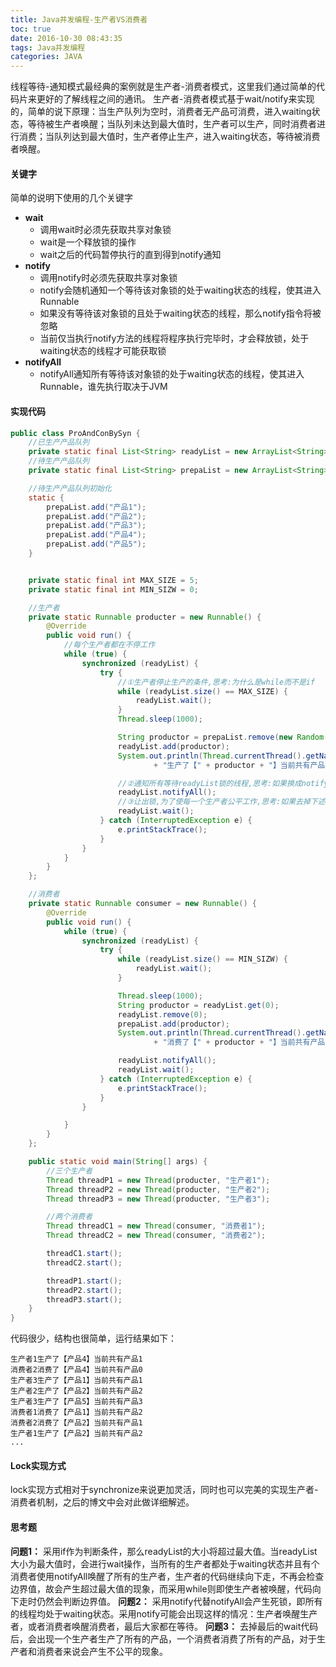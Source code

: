 ```yaml
---
title: Java并发编程-生产者VS消费者
toc: true
date: 2016-10-30 08:43:35
tags: Java并发编程
categories: JAVA
---
```


线程等待-通知模式最经典的案例就是生产者-消费者模式，这里我们通过简单的代码片来更好的了解线程之间的通讯。
生产者-消费者模式基于wait/notify来实现的，简单的说下原理：当生产队列为空时，消费者无产品可消费，进入waiting状态，等待被生产者唤醒；当队列未达到最大值时，生产者可以生产，同时消费者进行消费；当队列达到最大值时，生产者停止生产，进入waiting状态，等待被消费者唤醒。

<!-- more -->


#### 关键字
简单的说明下使用的几个关键字
* **wait**
	* 调用wait时必须先获取共享对象锁
	* wait是一个释放锁的操作
	* wait之后的代码暂停执行的直到得到notify通知
* **notify** 
	* 调用notify时必须先获取共享对象锁
	* notify会随机通知一个等待该对象锁的处于waiting状态的线程，使其进入Runnable
	* 如果没有等待该对象锁的且处于waiting状态的线程，那么notify指令将被忽略
	* 当前仅当执行notify方法的线程将程序执行完毕时，才会释放锁，处于waiting状态的线程才可能获取锁
* **notifyAll** 
	* notifyAll通知所有等待该对象锁的处于waiting状态的线程，使其进入Runnable，谁先执行取决于JVM

#### 实现代码
```java
public class ProAndConBySyn {
    //已生产产品队列
    private static final List<String> readyList = new ArrayList<String>();
    //待生产产品队列
    private static final List<String> prepaList = new ArrayList<String>();

    //待生产产品队列初始化
    static {
        prepaList.add("产品1");
        prepaList.add("产品2");
        prepaList.add("产品3");
        prepaList.add("产品4");
        prepaList.add("产品5");
    }


    private static final int MAX_SIZE = 5;
    private static final int MIN_SIZW = 0;

    //生产者
    private static Runnable producter = new Runnable() {
        @Override
        public void run() {
            //每个生产者都在不停工作
            while (true) {
                synchronized (readyList) {
                    try {
                        //①生产者停止生产的条件,思考:为什么是while而不是if
                        while (readyList.size() == MAX_SIZE) {
                            readyList.wait();
                        }
                        Thread.sleep(1000);

                        String productor = prepaList.remove(new Random().nextInt(prepaList.size()));
                        readyList.add(productor);
                        System.out.println(Thread.currentThread().getName()
                                + "生产了【" + productor + "】当前共有产品" + readyList.size());

                        //②通知所有等待readyList锁的线程,思考:如果换成notify会出现什么结果
                        readyList.notifyAll();
                        //③让出锁,为了使每一个生产者公平工作,思考:如果去掉下述代码会出现什么结果
                        readyList.wait();
                    } catch (InterruptedException e) {
                        e.printStackTrace();
                    }
                }
            }
        }
    };

    //消费者
    private static Runnable consumer = new Runnable() {
        @Override
        public void run() {
            while (true) {
                synchronized (readyList) {
                    try {
                        while (readyList.size() == MIN_SIZW) {
                            readyList.wait();
                        }

                        Thread.sleep(1000);
                        String productor = readyList.get(0);
                        readyList.remove(0);
                        prepaList.add(productor);
                        System.out.println(Thread.currentThread().getName()
                                + "消费了【" + productor + "】当前共有产品" + readyList.size());

                        readyList.notifyAll();
                        readyList.wait();
                    } catch (InterruptedException e) {
                        e.printStackTrace();
                    }
                }

            }
        }
    };

    public static void main(String[] args) {
        //三个生产者
        Thread threadP1 = new Thread(producter, "生产者1");
        Thread threadP2 = new Thread(producter, "生产者2");
        Thread threadP3 = new Thread(producter, "生产者3");

        //两个消费者
        Thread threadC1 = new Thread(consumer, "消费者1");
        Thread threadC2 = new Thread(consumer, "消费者2");

        threadC1.start();
        threadC2.start();

        threadP1.start();
        threadP2.start();
        threadP3.start();
    }
}
```
代码很少，结构也很简单，运行结果如下：
```
生产者1生产了【产品4】当前共有产品1
消费者2消费了【产品4】当前共有产品0
生产者3生产了【产品1】当前共有产品1
生产者2生产了【产品2】当前共有产品2
生产者3生产了【产品5】当前共有产品3
消费者1消费了【产品1】当前共有产品2
消费者2消费了【产品2】当前共有产品1
生产者1生产了【产品2】当前共有产品2
...
```

#### Lock实现方式
lock实现方式相对于synchronize来说更加灵活，同时也可以完美的实现生产者-消费者机制，之后的博文中会对此做详细解述。

#### 思考题
**问题1：**
采用if作为判断条件，那么readyList的大小将超过最大值。当readyList大小为最大值时，会进行wait操作，当所有的生产者都处于waiting状态并且有个消费者使用notifyAll唤醒了所有的生产者，生产者的代码继续向下走，不再会检查边界值，故会产生超过最大值的现象，而采用while则即使生产者被唤醒，代码向下走时仍然会判断边界值。
**问题2：**
采用notify代替notifyAll会产生死锁，即所有的线程均处于waiting状态。采用notify可能会出现这样的情况：生产者唤醒生产者，或者消费者唤醒消费者，最后大家都在等待。
**问题3：**
去掉最后的wait代码后，会出现一个生产者生产了所有的产品，一个消费者消费了所有的产品，对于生产者和消费者来说会产生不公平的现象。




